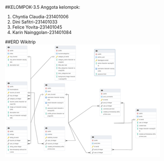 #KELOMPOK-3.5
Anggota kelompok:
1. Chyntia Claudia-231401006
2. Dini Safitri-231401033
3. Felice Yovita-231401045
4. Karin Nainggolan-231401084

##ERD Wikitrip
![alt text](https://github.com/claudiachyntia/UAS-BASDAT/blob/main/image/WikitripERD.png?raw=true)
